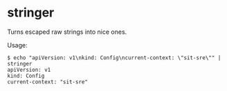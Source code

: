 # stringer

Turns escaped raw strings into nice ones.

Usage:
```
$ echo "apiVersion: v1\nkind: Config\ncurrent-context: \"sit-sre\"" | stringer
apiVersion: v1
kind: Config
current-context: "sit-sre"
```

